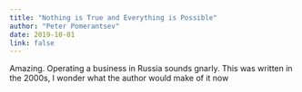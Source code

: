 ```yaml
---
title: "Nothing is True and Everything is Possible"
author: "Peter Pomerantsev"
date: 2019-10-01
link: false
---
```


Amazing. Operating a business in Russia sounds gnarly. This was written in the 2000s, I wonder what the author would make of it now
